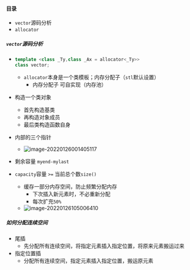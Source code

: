 #### 目录

* `vector`源码分析
* `allocator`

##### `vector`源码分析

* ```cpp
  template <class _Ty,class _Ax = allocator<_Ty>>
  class vector;
  ```

  * `allocator`本身是一个类模板；内存分配子（`stl`默认设置）
    * 内存分配子    可自实现（内存池）

* 构造一个类对象

  * 首先构造基类
  * 再构造对象成员
  * 最后类构造函数自身

* 内部的三个指针

  * ![image-20220126001405117](stl%E7%BC%96%E7%A8%8B2.assets/image-20220126001405117.png)

* 剩余容量 `myend-mylast`

* `capacity`容量 `>=` 当前总个数`size()`
  * 缓存一部分内存空间，防止频繁分配内存
    * 下次插入新元素时，不必重新分配
    * 每次扩充`50%`
  * ![image-20220126105006410](stl%E7%BC%96%E7%A8%8B2.assets/image-20220126105006410.png)

##### 如何分配连续空间

* 尾插
  * 先分配所有连续空间，将指定元素插入指定位置，将原来元素搬运过来
* 指定位置插
  * 分配所有连续空间，指定元素插入指定位置，搬运原元素